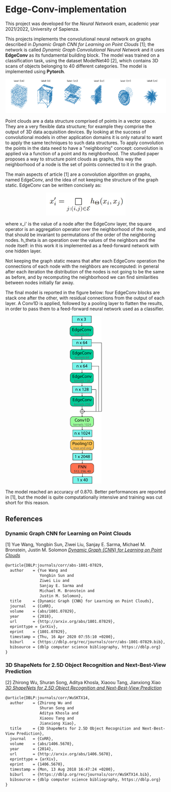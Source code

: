 # Edge-Conv-implementation

This project was developed for the *Neural Network* exam, academic year 2021/2022, University of Sapienza.

This projects implements the convolutional neural network on graphs described in *Dynamic Graph CNN for Learning on Point Clouds* [1]; the network is called *Dynamic Graph Convolutional Neural Network* and it uses **EdgeConv** as its fundamental building block. The model was trained on a classification task, using the dataset ModelNet40 [2], which contains 3D scans of objects belonging to 40 different categories. The model is implemented using **Pytorch**.

<p align="center">
  <img src="/src/data_samples.png" width="1000" title="example meme" >
<p\>

Point clouds are a data structure comprised of points in a vector space. They are a very flexible data structure; for example they comprise the output of 3D data acquisition devices. By looking at the success of convolutional models in other application domains it is only natural to want to apply the same techniques to such data structures. To apply convolution the points in the data need to have a "neighboring" concept: convolution is applied via a function of a point and its neighborhood. The studied paper proposes a way to structure point clouds as graphs, this way the neighborhood of a node is the set of points connected to it in the graph.

The main aspects of article [1] are a convolution algorithm on graphs, named EdgeConv, and the idea of not keeping the structure of the graph static. EdgeConv can be written concisely as:
<p align="center">
  <img src="/src/formula.png" width="250" title="EdgeConv formula" >
<p\>

where x_i' is the value of a node after the EdgeConv layer, the square operator is an aggregation operator over the neighborhood of the node, and that should be invariant to permutations of the order of the neighboring nodes. h_theta is an operation over the values of the neighbors and the node itself: in this work it is implemented as a feed-forward network with one hidden layer.

Not keeping the graph static means that after each EdgeConv operation the connections of each node with the neighbors are recomputed: in general after each iteration the distribution of the nodes is not going to be the same as before, and by recomputing the neighborhood we can find similarities between nodes initially far away.
  
The final model is reported in the figure below: four EdgeConv blocks are stack one after the other, with residual connections from the output of each layer. A Conv1D is applied, followed by a pooling layer to flatten the results, in order to pass them to a feed-forward neural network used as a classifier. 
  
<p align="center">
  <img src="/src/model.png" width="100" title="EdgeConv formula" >
<p\>

The model reached an accuracy of 0.870. Better performances are reported in [1], but the model is quite computationally intensive and training was cut short for this reason. 

## References

### Dynamic Graph CNN for Learning on Point Clouds

[1] Yue Wang, Yongbin Sun, Ziwei Liu, Sanjay E. Sarma, Michael M. Bronstein, Justin M. Solomon [*Dynamic Graph {CNN} for Learning on Point Clouds*](http://arxiv.org/abs/1801.07829)

```
@article{DBLP:journals/corr/abs-1801-07829,
  author    = {Yue Wang and
               Yongbin Sun and
               Ziwei Liu and
               Sanjay E. Sarma and
               Michael M. Bronstein and
               Justin M. Solomon},
  title     = {Dynamic Graph {CNN} for Learning on Point Clouds},
  journal   = {CoRR},
  volume    = {abs/1801.07829},
  year      = {2018},
  url       = {http://arxiv.org/abs/1801.07829},
  eprinttype = {arXiv},
  eprint    = {1801.07829},
  timestamp = {Thu, 16 Apr 2020 07:55:10 +0200},
  biburl    = {https://dblp.org/rec/journals/corr/abs-1801-07829.bib},
  bibsource = {dblp computer science bibliography, https://dblp.org}
}
```

### 3D ShapeNets for 2.5D Object Recognition and Next-Best-View Prediction

[2] Zhirong Wu, Shuran Song, Aditya Khosla, Xiaoou Tang, Jianxiong Xiao [*3D ShapeNets for 2.5D Object Recognition and Next-Best-View Prediction*](http://arxiv.org/abs/1406.5670)

```
@article{DBLP:journals/corr/WuSKTX14,
  author    = {Zhirong Wu and
               Shuran Song and
               Aditya Khosla and
               Xiaoou Tang and
               Jianxiong Xiao},
  title     = {3D ShapeNets for 2.5D Object Recognition and Next-Best-View Prediction},
  journal   = {CoRR},
  volume    = {abs/1406.5670},
  year      = {2014},
  url       = {http://arxiv.org/abs/1406.5670},
  eprinttype = {arXiv},
  eprint    = {1406.5670},
  timestamp = {Mon, 13 Aug 2018 16:47:24 +0200},
  biburl    = {https://dblp.org/rec/journals/corr/WuSKTX14.bib},
  bibsource = {dblp computer science bibliography, https://dblp.org}
}
```
